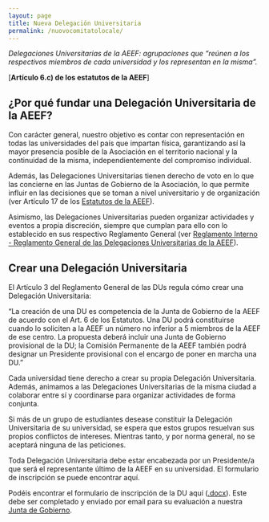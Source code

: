 ```yaml
---
layout: page
title: Nueva Delegación Universitaria
permalink: /nuovocomitatolocale/
---
```


_Delegaciones Universitarias de la AEEF: agrupaciones que “reúnen a los respectivos miembros de cada universidad y los representan en la misma”._

[**Artículo 6.c) de los estatutos de la AEEF**]

 
## ¿Por qué fundar una Delegación Universitaria de la AEEF?

Con carácter general, nuestro objetivo es contar con representación en todas las universidades del país que impartan física, garantizando así la mayor presencia posible de la Asociación en el territorio nacional y la continuidad de la misma, independientemente del compromiso individual.

Además, las Delegaciones Universitarias tienen derecho de voto en lo que las concierne en las Juntas de Gobierno de la Asociación, lo que permite influir en las decisiones que se toman a nivel universitario y de organización (ver Artículo 17 de los [Estatutos de la AEEF](/documenti/)).

Asimismo, las Delegaciones Universitarias pueden organizar actividades y eventos a propia discreción, siempre que cumplan para ello con lo establecido en sus respectivo Reglamento General (ver [Reglamento Interno - Reglamento General de las Delegaciones Universitarias de la AEEF](/documenti/)).

 
## Crear una Delegación Universitaria

El Artículo 3 del Reglamento General de las DUs regula cómo crear una Delegación Universitaria:

“La creación de una DU es competencia de la Junta de Gobierno de la AEEF de acuerdo con el Art. 6 de los Estatutos. Una DU podrá constituirse cuando lo soliciten a la AEEF un número no inferior a 5 miembros de la AEEF de ese centro. La propuesta deberá incluir una Junta de Gobierno provisional de la DU; la Comisión Permanente de la AEEF también podrá designar un Presidente provisional con el encargo de poner en marcha una DU.”

Cada universidad tiene derecho a crear su propia Delegación Universitaria. Además, animamos a las Delegaciones Universitarias de la misma ciudad a colaborar entre sí y coordinarse para organizar actividades de forma conjunta.

Si más de un grupo de estudiantes desease constituir la Delegación Universitaria de su universidad, se espera que estos grupos resuelvan sus propios conflictos de intereses. Mientras tanto, y por norma general, no se aceptará ninguna de las peticiones.

Toda Delegación Universitaria debe estar encabezada por un Presidente/a que será el representante último de la AEEF en su universidad. 
El formulario de inscripción se puede encontrar aquí.

Podéis encontrar el formulario de inscripción de la DU aquí ([.docx](https://drive.google.com/open?id=0B5Xs4TPtLJkWZWdpN2QyNzFpU2M)). Este debe ser completado y enviado por email para su evaluación a nuestra <a href="mailto:secretariageneral.aeef@gmail.com">Junta de Gobierno</a>.
